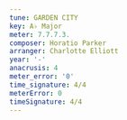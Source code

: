 ```yaml
---
tune: GARDEN CITY
key: A♭ Major
meter: 7.7.7.3.
composer: Horatio Parker
arranger: Charlotte Elliott
year: '-'
anacrusis: 4
meter_error: '0'
time_signature: 4/4
meterError: 0
timeSignature: 4/4
---
```


